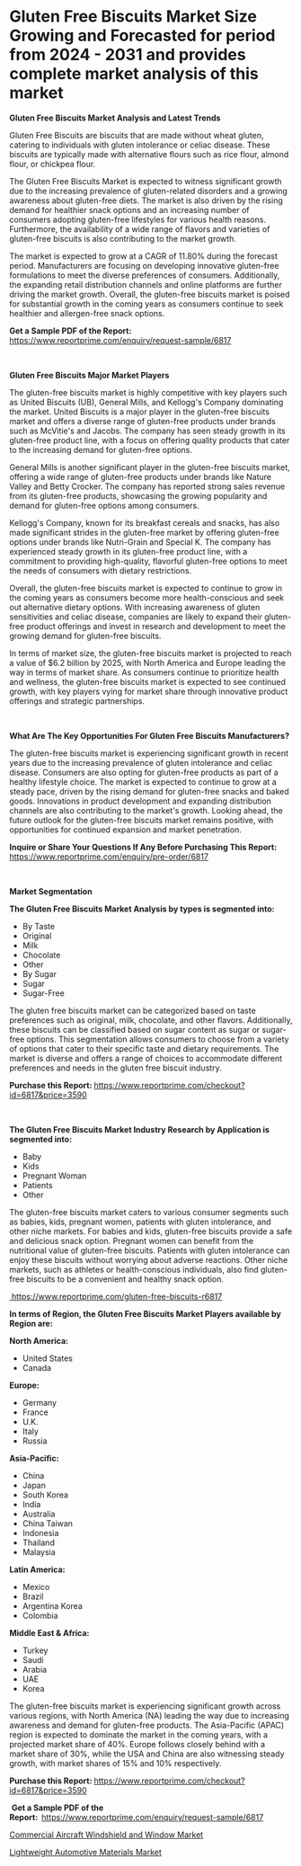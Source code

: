<p><h1>Gluten Free Biscuits Market Size Growing and Forecasted for period from 2024 - 2031 and provides complete market analysis of this market</h1></p><p><strong>Gluten Free Biscuits Market Analysis and Latest Trends</strong></p>
<p><p>Gluten Free Biscuits are biscuits that are made without wheat gluten, catering to individuals with gluten intolerance or celiac disease. These biscuits are typically made with alternative flours such as rice flour, almond flour, or chickpea flour. </p><p>The Gluten Free Biscuits Market is expected to witness significant growth due to the increasing prevalence of gluten-related disorders and a growing awareness about gluten-free diets. The market is also driven by the rising demand for healthier snack options and an increasing number of consumers adopting gluten-free lifestyles for various health reasons. Furthermore, the availability of a wide range of flavors and varieties of gluten-free biscuits is also contributing to the market growth.</p><p>The market is expected to grow at a CAGR of 11.80% during the forecast period. Manufacturers are focusing on developing innovative gluten-free formulations to meet the diverse preferences of consumers. Additionally, the expanding retail distribution channels and online platforms are further driving the market growth. Overall, the gluten-free biscuits market is poised for substantial growth in the coming years as consumers continue to seek healthier and allergen-free snack options.</p></p>
<p><strong>Get a Sample PDF of the Report:&nbsp;</strong> <a href="https://www.reportprime.com/enquiry/request-sample/6817">https://www.reportprime.com/enquiry/request-sample/6817</a></p>
<p>&nbsp;</p>
<p><strong>Gluten Free Biscuits Major Market Players</strong></p>
<p><p>The gluten-free biscuits market is highly competitive with key players such as United Biscuits (UB), General Mills, and Kellogg's Company dominating the market. United Biscuits is a major player in the gluten-free biscuits market and offers a diverse range of gluten-free products under brands such as McVitie's and Jacobs. The company has seen steady growth in its gluten-free product line, with a focus on offering quality products that cater to the increasing demand for gluten-free options.</p><p>General Mills is another significant player in the gluten-free biscuits market, offering a wide range of gluten-free products under brands like Nature Valley and Betty Crocker. The company has reported strong sales revenue from its gluten-free products, showcasing the growing popularity and demand for gluten-free options among consumers.</p><p>Kellogg's Company, known for its breakfast cereals and snacks, has also made significant strides in the gluten-free market by offering gluten-free options under brands like Nutri-Grain and Special K. The company has experienced steady growth in its gluten-free product line, with a commitment to providing high-quality, flavorful gluten-free options to meet the needs of consumers with dietary restrictions.</p><p>Overall, the gluten-free biscuits market is expected to continue to grow in the coming years as consumers become more health-conscious and seek out alternative dietary options. With increasing awareness of gluten sensitivities and celiac disease, companies are likely to expand their gluten-free product offerings and invest in research and development to meet the growing demand for gluten-free biscuits.</p><p>In terms of market size, the gluten-free biscuits market is projected to reach a value of $6.2 billion by 2025, with North America and Europe leading the way in terms of market share. As consumers continue to prioritize health and wellness, the gluten-free biscuits market is expected to see continued growth, with key players vying for market share through innovative product offerings and strategic partnerships.</p></p>
<p>&nbsp;</p>
<p><strong>What Are The Key Opportunities For Gluten Free Biscuits Manufacturers?</strong></p>
<p><p>The gluten-free biscuits market is experiencing significant growth in recent years due to the increasing prevalence of gluten intolerance and celiac disease. Consumers are also opting for gluten-free products as part of a healthy lifestyle choice. The market is expected to continue to grow at a steady pace, driven by the rising demand for gluten-free snacks and baked goods. Innovations in product development and expanding distribution channels are also contributing to the market's growth. Looking ahead, the future outlook for the gluten-free biscuits market remains positive, with opportunities for continued expansion and market penetration.</p></p>
<p><strong>Inquire or Share Your Questions If Any Before Purchasing This Report:</strong> <a href="https://www.reportprime.com/enquiry/pre-order/6817">https://www.reportprime.com/enquiry/pre-order/6817</a></p>
<p>&nbsp;</p>
<p><strong>Market Segmentation</strong></p>
<p><strong>The Gluten Free Biscuits Market Analysis by types is segmented into:</strong></p>
<p><ul><li>By Taste</li><li>Original</li><li>Milk</li><li>Chocolate</li><li>Other</li><li>By Sugar</li><li>Sugar</li><li>Sugar-Free</li></ul></p>
<p><p>The gluten free biscuits market can be categorized based on taste preferences such as original, milk, chocolate, and other flavors. Additionally, these biscuits can be classified based on sugar content as sugar or sugar-free options. This segmentation allows consumers to choose from a variety of options that cater to their specific taste and dietary requirements. The market is diverse and offers a range of choices to accommodate different preferences and needs in the gluten free biscuit industry.</p></p>
<p><strong>Purchase this Report:&nbsp;</strong><a href="https://www.reportprime.com/checkout?id=6817&price=3590">https://www.reportprime.com/checkout?id=6817&price=3590</a></p>
<p>&nbsp;</p>
<p><strong>The Gluten Free Biscuits Market Industry Research by Application is segmented into:</strong></p>
<p><ul><li>Baby</li><li>Kids</li><li>Pregnant Woman</li><li>Patients</li><li>Other</li></ul></p>
<p><p>The gluten-free biscuits market caters to various consumer segments such as babies, kids, pregnant women, patients with gluten intolerance, and other niche markets. For babies and kids, gluten-free biscuits provide a safe and delicious snack option. Pregnant women can benefit from the nutritional value of gluten-free biscuits. Patients with gluten intolerance can enjoy these biscuits without worrying about adverse reactions. Other niche markets, such as athletes or health-conscious individuals, also find gluten-free biscuits to be a convenient and healthy snack option.</p></p>
<p><a href="https://www.reportprime.com/gluten-free-biscuits-r6817">&nbsp;https://www.reportprime.com/gluten-free-biscuits-r6817</a></p>
<p><strong>In terms of Region, the Gluten Free Biscuits Market Players available by Region are:</strong></p>
<p>
    <p> <strong> North America: </strong>
        <ul>
            <li>United States</li>
            <li>Canada</li>
        </ul>
        </p> 
    <p> <strong> Europe: </strong>
        <ul>
            <li>Germany</li>
            <li>France</li>
            <li>U.K.</li>
            <li>Italy</li>
            <li>Russia</li>
        </ul>
        </p> 
    <p> <strong> Asia-Pacific: </strong>
        <ul>
            <li>China</li>
            <li>Japan</li>
            <li>South Korea</li>
            <li>India</li>
            <li>Australia</li>
            <li>China Taiwan</li>
            <li>Indonesia</li>
            <li>Thailand</li>
            <li>Malaysia</li>
        </ul>
        </p> 
    <p> <strong> Latin America: </strong>
        <ul>
            <li>Mexico</li>
            <li>Brazil</li>
            <li>Argentina Korea</li>
            <li>Colombia</li>
        </ul>
        </p> 
    <p> <strong> Middle East & Africa: </strong>
        <ul>
            <li>Turkey</li>
            <li>Saudi</li>
            <li>Arabia</li>
            <li>UAE</li>
            <li>Korea</li>
        </ul>
    </p>
    </p>
<p><p>The gluten-free biscuits market is experiencing significant growth across various regions, with North America (NA) leading the way due to increasing awareness and demand for gluten-free products. The Asia-Pacific (APAC) region is expected to dominate the market in the coming years, with a projected market share of 40%. Europe follows closely behind with a market share of 30%, while the USA and China are also witnessing steady growth, with market shares of 15% and 10% respectively.</p></p>
<p><strong>Purchase this Report: </strong><a href="https://www.reportprime.com/checkout?id=6817&price=3590">https://www.reportprime.com/checkout?id=6817&price=3590</a></p>
<p>&nbsp;<strong>Get a Sample PDF of the Report:&nbsp;&nbsp;</strong><a href="https://www.reportprime.com/enquiry/request-sample/6817">https://www.reportprime.com/enquiry/request-sample/6817</a></p>
<p><strong></strong></p>
<p><p><a href="https://cute-banjo-8ca.notion.site/Commercial-Aircraft-Windshield-and-Window-Market-Size-Evaluating-its-Market-Trends-Growth-and-Pro-88094535e70e4b7aa5c248dfe5648477">Commercial Aircraft Windshield and Window Market</a></p><p><a href="https://meowing-lemming-dd3.notion.site/Lightweight-Automotive-Materials-Market-Size-and-Growth-Market-Segmentation-Regional-and-Country-B-9760a2f61164445cb87f4c44d731ec14">Lightweight Automotive Materials Market</a></p></p>